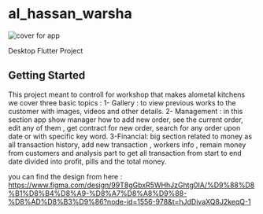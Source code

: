 # al_hassan_warsha

![cover for app](https://github.com/user-attachments/assets/7e3a8bfc-c19f-4bd1-afb2-0b54108ecced)


Desktop Flutter Project

## Getting Started

This project meant to controll for workshop that makes alometal kitchens
we cover three basic topics :
1- Gallery : to view previous works to the customer with images, videos and other details.
2- Management : in this section app show manager how to add new order, see the current order, edit any of them , get contract for new order, search for any order upon date or with specific key word.
3-Financial: big section related to money as  all transaction history, add new transaction , workers info , remain money from customers and analysis part to get all transaction from start to end date divided into profit, pills and the total money.

you can find the design from here : https://www.figma.com/design/99T8gGbxR5WHhJzGhtg0IA/%D9%88%D8%B1%D8%B4%D8%A9-%D8%A7%D8%A8%D9%88-%D8%AD%D8%B3%D9%86?node-id=1556-978&t=hJdDivaXQ8J2keqQ-1
